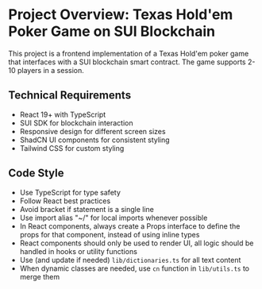 # Project Overview: Texas Hold'em Poker Game on SUI Blockchain

This project is a frontend implementation of a Texas Hold'em poker game that interfaces with
a SUI blockchain smart contract. The game supports 2-10 players in a session.

## Technical Requirements

- React 19+ with TypeScript
- SUI SDK for blockchain interaction
- Responsive design for different screen sizes
- ShadCN UI components for consistent styling
- Tailwind CSS for custom styling

## Code Style

- Use TypeScript for type safety
- Follow React best practices
- Avoid bracket if statement is a single line
- Use import alias "~/" for local imports whenever possible
- In React components, always create a Props interface to define the props for that component, instead of using inline types
- React components should only be used to render UI, all logic should be handled in hooks or utility functions
- Use (and update if needed) `lib/dictionaries.ts` for all text content
- When dynamic classes are needed, use `cn` function in `lib/utils.ts` to merge them
